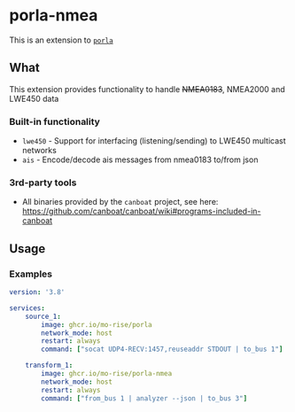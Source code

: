 # porla-nmea
This is an extension to [`porla`](https://github.com/MO-RISE/porla)

## What

This extension provides functionality to handle ~~NMEA0183~~, NMEA2000 and LWE450 data

### Built-in functionality

* `lwe450` - Support for interfacing (listening/sending) to LWE450 multicast networks
* `ais` - Encode/decode ais messages from nmea0183 to/from json

### 3rd-party tools

* All binaries provided by the `canboat` project, see here: https://github.com/canboat/canboat/wiki#programs-included-in-canboat

## Usage

### Examples

```yaml
version: '3.8'

services:
    source_1:
        image: ghcr.io/mo-rise/porla
        network_mode: host
        restart: always
        command: ["socat UDP4-RECV:1457,reuseaddr STDOUT | to_bus 1"]

    transform_1:
        image: ghcr.io/mo-rise/porla-nmea
        network_mode: host
        restart: always
        command: ["from_bus 1 | analyzer --json | to_bus 3"]
```

